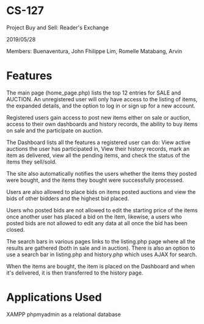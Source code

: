 # CS-127

Project Buy and Sell: Reader's Exchange

2019/05/28

Members:
Buenaventura, John Fhilippe
Lim, Romelle
Matabang, Arvin


# Features
The main page (home_page.php) lists the top 12 entries for SALE and AUCTION. 
An unregistered user will only have access to the listing of items, the expanded details, and the option to log in or sign up for a new account. 

Registered users gain access to post new items either on sale or auction, access to their own dashboards and history records, the ability to buy items on sale and the participate on auction.

The Dashboard lists all the features a registered user can do: View active auctions the user has participated in, View their history records, mark an item as delivered, view all the pending items, and check the status of the items they sell/sold.

The site also automatically notifies the users whether the items they posted were bought, and the items they bought were successfully processed. 

Users are also allowed to place bids on items posted auctions and view the bids of other bidders and the highest bid placed. 

Users who posted bids are not allowed to edit the starting price of the items once another user has placed a bid on the item, likewise, a users who posted bids are not allowed to edit any data at all once the bid has been closed.

The search bars in various pages links to the listing.php page where all the results are gathered (both in sale and in auction). There is also an option to use a search bar in listing.php and history.php which uses AJAX for search.

When the items are bought, the item is placed on the Dashboard and when it's delivered, it is then transferred to the history page.

# Applications Used

XAMPP phpmyadmin as a relational database

